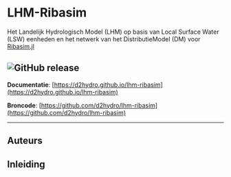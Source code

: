 # LHM-Ribasim

Het Landelijk Hydrologisch Model (LHM) op basis van Local Surface Water (LSW) eenheden en het netwerk van het DistributieModel (DM) voor [Ribasim.jl](https://deltares.github.io/Ribasim/)

![GitHub release](https://img.shields.io/github/v/release/d2hydro/lhm-ribasim?style=plastic)
---

**Documentatie**: [https://d2hydro.github.io/lhm-ribasim](https://d2hydro.github.io/lhm-ribasim)

**Broncode**: [https://github.com/d2hydro/lhm-ribasim](https://github.com/d2hydro/lhm-ribasim)

---

## Auteurs

## Inleiding
